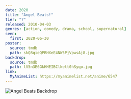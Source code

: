 ```yaml
---
date: 2020
title: "Angel Beats!"
tier: "?"
released: 2010-04-03
genres: [action, comedy, drama, school, supernatural]
seen:
  first: 2020-06-30
poster:
  source: tmdb
  path: skQ8qieQPRHXeE4NW5PjVpwsAj8.jpg
backdrop:
  source: tmdb
  path: lV5n3E6GkHHEIBClkett0hSyqo.jpg
link:
  MyAnimeList: https://myanimelist.net/anime/6547
---
```


![Angel Beats Backdrop](https://image.tmdb.org/t/p/w1280/lV5n3E6GkHHEIBClkett0hSyqo.jpg)
